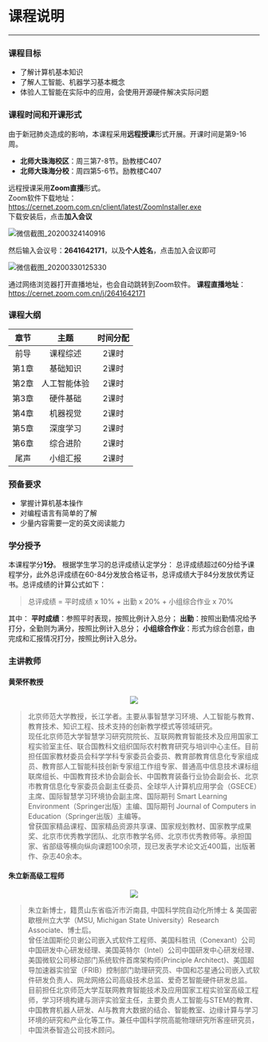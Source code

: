 # 课程说明

---

### 课程目标

- 了解计算机基本知识
- 了解人工智能、机器学习基本概念
- 体验人工智能在实际中的应用，会使用开源硬件解决实际问题

### 课程时间和开课形式

由于新冠肺炎造成的影响，本课程采用**远程授课**形式开展。开课时间是第9-16周。

- **北师大珠海校区**：周三第7-8节。励教楼C407
- **北师大珠海分校**：周四第5-6节。励教楼C407

远程授课采用**Zoom直播**形式。  
Zoom软件下载地址：<https://cernet.zoom.com.cn/client/latest/ZoomInstaller.exe>  
下载安装后，点击**加入会议**

![微信截图_20200324140916](https://md.hass.live/%E5%BE%AE%E4%BF%A1%E6%88%AA%E5%9B%BE_20200324140916.png)

然后输入会议号：**2641642171**，以及**个人姓名**，点击加入会议即可

![微信截图_20200330125330](https://md.hass.live/%E5%BE%AE%E4%BF%A1%E6%88%AA%E5%9B%BE_20200330125330.png)

通过网络浏览器打开直播地址，也会自动跳转到Zoom软件。
**课程直播地址**：<https://cernet.zoom.com.cn/j/2641642171>

### 课程大纲

章节 | 主题 | 时间分配
:-: | :-: | :-:
前导 | 课程综述 | 2课时
第1章 | 基础知识 | 2课时
第2章 |  人工智能体验  | 2课时
第3章 | 硬件基础 | 2课时
第4章 | 机器视觉 | 2课时
第5章 | 深度学习 | 2课时
第6章 | 综合进阶 | 2课时
尾声  | 小组汇报 | 2课时

### 预备要求

- 掌握计算机基本操作
- 对编程语言有简单的了解
- 少量内容需要一定的英文阅读能力

### 学分授予

本课程学分**1分**。
根据学生学习的总评成绩认定学分：
总评成绩超过60分给予课程学分，此外总评成绩在60-84分发放合格证书，总评成绩大于84分发放优秀证书。总评成绩的计算公式如下：

> 总评成绩 = 平时成绩 x 10% + 出勤 x 20% + 小组综合作业 x 70%

其中：
**平时成绩**：参照平时表现，按照比例计入总分；
**出勤**：按照出勤情况给予打分，全勤则为满分，按照比例计入总分；
**小组综合作业**：形式为综合创意，由完成和汇报情况打分，按照比例计入总分。

### 主讲教师

#### 黄荣怀教授

<center><img src="https://md.hass.live/%E6%9C%AA%E5%91%BD%E5%90%8D@%E5%87%A1%E7%A7%91%E5%BF%AB%E5%9B%BE.png" /></center>

>北京师范大学教授，长江学者。主要从事智慧学习环境、人工智能与教育、教育技术、知识工程、技术支持的创新教学模式等领域研究。  
>现任北京师范大学智慧学习研究院院长、互联网教育智能技术及应用国家工程实验室主任、联合国教科文组织国际农村教育研究与培训中心主任。目前担任国家教材委员会科学学科专家委员会委员、教育部教育信息化专家组成员、教育部人工智能科技创新专家组工作组专家、普通高中信息技术课标组联席组长、中国教育技术协会副会长、中国教育装备行业协会副会长、北京市教育信息化专家委员会副主任委员、全球华人计算机应用学会（GSECE）主席、国际智慧学习环境协会副主席、国际期刊 Smart Learning Environment（Springer出版）主编、国际期刊 Journal of Computers in Education（Springer出版）主编等。  
>曾获国家精品课程、国家精品资源共享课、国家规划教材、国家教学成果奖、北京市优秀教学团队、北京市教学名师、北京市优秀教师等。承担国家、省部级等横向纵向课题100余项，现已发表学术论文近400篇，出版著作、杂志40余本。

#### 朱立新高级工程师

<center><img src="https://md.hass.live/%E6%9C%AA%E5%91%BD%E5%90%8D@%E5%87%A1%E7%A7%91%E5%BF%AB%E5%9B%BE%20(1).png" /></center>

>朱立新博士，籍贯山东省临沂市沂南县, 中国科学院自动化所博士 & 美国密歇根州立大学（MSU, Michigan State University）Research Associate、博士后。  
>曾任法国斯伦贝谢公司嵌入式软件工程师、美国科胜讯（Conexant）公司中国研发中心研发经理、美国英特尔（Intel）公司中国研发中心研发经理、美国微软公司移动部门系统软件首席架构师(Principle Architect)、美国超导加速器实验室（FRIB）控制部门助理研究员、中国和芯星通公司嵌入式软件研发负责人、网龙网络公司高级技术总监、爱奇艺智能硬件研发总监。  
>目前担任北京师范大学互联网教育智能技术及应用国家工程实验室高级工程师，学习环境构建与测评实验室主任，主要负责人工智能与STEM的教育、中国教育机器人研发、AI与教育大数据的结合、智能教室、边缘计算与学习环境的研究和产业化等工作。兼任中国科学院高能物理研究所客座研究员，中国洪泰智造公司技术顾问。
